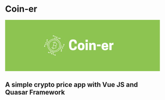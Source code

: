 # Coin-er

![](https://github.com/n3-rd/Coin-er/blob/master/assets/img/Coin-er.png)
## A simple crypto price app with Vue JS and Quasar Framework

